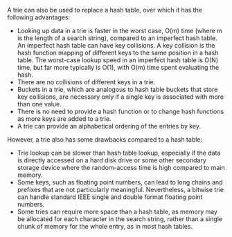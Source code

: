 A trie can also be used to replace a hash table, over which it has the following advantages:

* Looking up data in a trie is faster in the worst case, O(m) time (where m is the length of a search string), compared to an imperfect hash table. An imperfect hash table can have key collisions. A key collision is the hash function mapping of different keys to the same position in a hash table. The worst-case lookup speed in an imperfect hash table is O(N) time, but far more typically is O(1), with O(m) time spent evaluating the hash.
* There are no collisions of different keys in a trie.
* Buckets in a trie, which are analogous to hash table buckets that store key collisions, are necessary only if a single key is associated with more than one value.
* There is no need to provide a hash function or to change hash functions as more keys are added to a trie.
* A trie can provide an alphabetical ordering of the entries by key.

However, a trie also has some drawbacks compared to a hash table:

* Trie lookup can be slower than hash table lookup, especially if the data is directly accessed on a hard disk drive or some other secondary storage device where the random-access time is high compared to main memory.
* Some keys, such as floating point numbers, can lead to long chains and prefixes that are not particularly meaningful. Nevertheless, a bitwise trie can handle standard IEEE single and double format floating point numbers.
* Some tries can require more space than a hash table, as memory may be allocated for each character in the search string, rather than a single chunk of memory for the whole entry, as in most hash tables.
